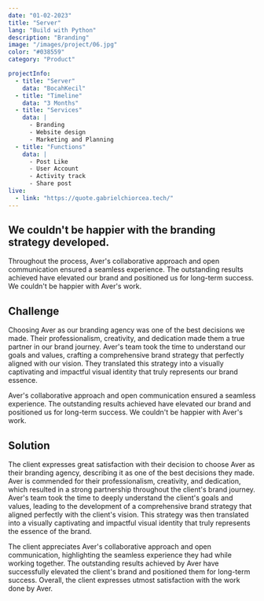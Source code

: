 ```yaml
---
date: "01-02-2023"
title: "Server"
lang: "Build with Python"
description: "Branding"
image: "/images/project/06.jpg"
color: "#038559"
category: "Product"

projectInfo:
  - title: "Server"
    data: "BocahKecil"
  - title: "Timeline"
    data: "3 Months"
  - title: "Services"
    data: |
      - Branding
      - Website design
      - Marketing and Planning
  - title: "Functions"
    data: |
      - Post Like
      - User Account
      - Activity track
      - Share post 
live:
  - link: "https://quote.gabrielchiorcea.tech/"
---
```


## We couldn't be happier with the branding strategy developed.

Throughout the process, Aver's collaborative approach and open communication ensured a seamless experience. The outstanding results achieved have elevated our brand and positioned us for long-term success. We couldn't be happier with Aver's work.

<!-- <div class="image columns-1 sm:columns-2 gap-8">

![The Taxi 01.](/images/project/06-01.jpg)
![The Taxi 02.](/images/project/06-02.jpg)
</div> -->

## Challenge

Choosing Aver as our branding agency was one of the best decisions we made. Their professionalism, creativity, and dedication made them a true partner in our brand journey. Aver's team took the time to understand our goals and values, crafting a comprehensive brand strategy that perfectly aligned with our vision. They translated this strategy into a visually captivating and impactful visual identity that truly represents our brand essence.

Aver's collaborative approach and open communication ensured a seamless experience. The outstanding results achieved have elevated our brand and positioned us for long-term success. We couldn't be happier with Aver's work.


## Solution

The client expresses great satisfaction with their decision to choose Aver as their branding agency, describing it as one of the best decisions they made. Aver is commended for their professionalism, creativity, and dedication, which resulted in a strong partnership throughout the client's brand journey. Aver's team took the time to deeply understand the client's goals and values, leading to the development of a comprehensive brand strategy that aligned perfectly with the client's vision. This strategy was then translated into a visually captivating and impactful visual identity that truly represents the essence of the brand.

The client appreciates Aver's collaborative approach and open communication, highlighting the seamless experience they had while working together. The outstanding results achieved by Aver have successfully elevated the client's brand and positioned them for long-term success. Overall, the client expresses utmost satisfaction with the work done by Aver.